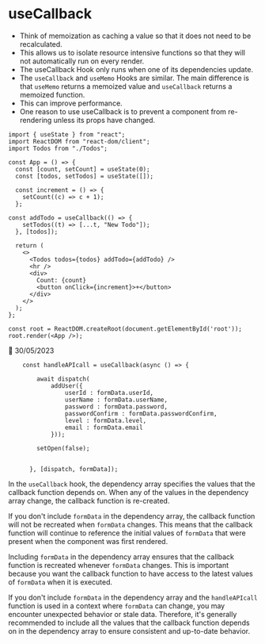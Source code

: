 # useCallback
- Think of memoization as caching a value so that it does not need to be recalculated.
- This allows us to isolate resource intensive functions so that they will not automatically run on every render.
- The useCallback Hook only runs when one of its dependencies update.
- The `useCallback` and `useMemo` Hooks are similar. The main difference is that `useMemo` returns a memoized value and `useCallback` returns a memoized function. 
- This can improve performance.
- One reason to use useCallback is to prevent a component from re-rendering unless its props have changed.

```
import { useState } from "react";
import ReactDOM from "react-dom/client";
import Todos from "./Todos";

const App = () => {
  const [count, setCount] = useState(0);
  const [todos, setTodos] = useState([]);

  const increment = () => {
    setCount((c) => c + 1);
  };

const addTodo = useCallback(() => {
    setTodos((t) => [...t, "New Todo"]);
  }, [todos]);

  return (
    <>
      <Todos todos={todos} addTodo={addTodo} />
      <hr />
      <div>
        Count: {count}
        <button onClick={increment}>+</button>
      </div>
    </>
  );
};

const root = ReactDOM.createRoot(document.getElementById('root'));
root.render(<App />);
```

📅 30/05/2023

```
    const handleAPIcall = useCallback(async () => {
         
        await dispatch(
            addUser({
                userId : formData.userId, 
                userName : formData.userName,
                password : formData.password,
                passwordConfirm : formData.passwordConfirm, 
                level : formData.level, 
                email : formData.email 
            }));
        
        setOpen(false);
      
       
      }, [dispatch, formData]);
```

In the `useCallback` hook, the dependency array specifies the values that the callback function depends on. When any of the values in the dependency array change, the callback function is re-created.

If you don't include `formData` in the dependency array, the callback function will not be recreated when `formData` changes. This means that the callback function will continue to reference the initial values of `formData` that were present when the component was first rendered.

Including `formData` in the dependency array ensures that the callback function is recreated whenever `formData` changes. This is important because you want the callback function to have access to the latest values of `formData` when it is executed.

If you don't include `formData` in the dependency array and the `handleAPIcall` function is used in a context where `formData` can change, you may encounter unexpected behavior or stale data. Therefore, it's generally recommended to include all the values that the callback function depends on in the dependency array to ensure consistent and up-to-date behavior.


